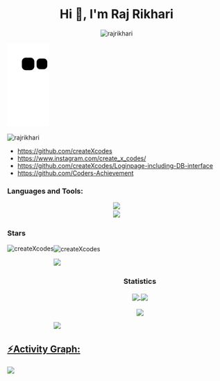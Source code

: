 <!-- [![MasterHead](https://user-images.githubusercontent.com/74038190/225813708-98b745f2-7d22-48cf-9150-083f1b00d6c9.gif)](https://rishavchanda.io) -->

<h1 align="center">Hi 👋, I'm Raj Rikhari</h1>


<p align="center"> <img src="https://komarev.com/ghpvc/?username=rajrikhari&label=Profile%20views&color=0e75b6&style=flat" alt="rajrikhari" width="130"/> </p>

![snake gif](https://github.com/createXcodes/createXcodes/blob/output/github-contribution-grid-snake.svg)

<p align="left"> <img src="https://img.shields.io/badge/Links-blue" alt="rajrikhari" width="67" height=""> </p>



- https://github.com/createXcodes
- https://www.instagram.com/create_x_codes/
- https://github.com/createXcodes/Loginpage-including-DB-interface
- https://github.com/Coders-Achievement





<h3 align="left">Languages and Tools:</h3>

<p algin="center">
  <p align="center">
  <a href="https://skillicons.dev">
    <img src="https://skillicons.dev/icons?i=git,html,linux,css,javascript,react" />
    <br>
    <img src="https://skillicons.dev/icons?i=git,php,nodejs,vscode,nano,vim" />
  </a>
</p>
</p>

<h3 align="left">Stars</h3>
<img align="left" height="180em" src="https://github-readme-stats.vercel.app/api/top-langs/?username=createXcodes&layout=compact&theme=dark" alt=createXcodes />

<p><img align="center" height="180em" src="https://github-readme-streak-stats.herokuapp.com/?user=createXcodes&theme=dark" alt="createXcodes" /></p>

<img src="https://user-images.githubusercontent.com/73097560/115834477-dbab4500-a447-11eb-908a-139a6edaec5c.gif"><h3 align="center">Statistics</h3>
<div align="center">
<a href="https://github.com/createXcodes">
<img align="center" src="http://github-profile-summary-cards.vercel.app/api/cards/stats?username=createXcodes&theme=dark" height="180em" />
<img align="center" src="http://github-profile-summary-cards.vercel.app/api/cards/most-commit-language?username=createXcodes&theme=dark" height="180em" />
<br>
<br>
<img align="center" src="http://github-profile-summary-cards.vercel.app/api/cards/profile-details?username=createXcodes&theme=dark" height="180em" />
</div>


<img src="https://user-images.githubusercontent.com/73097560/115834477-dbab4500-a447-11eb-908a-139a6edaec5c.gif"><h2 align="left">⚡Activity Graph:</h2>
<img align="center" src="https://github-readme-activity-graph.vercel.app/graph?username=createXcodes&theme=react-dark"/>


